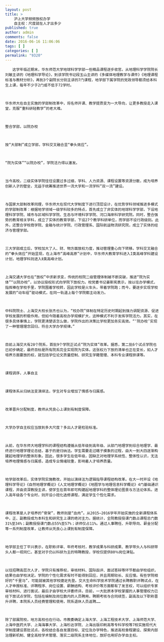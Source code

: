 ```yaml
---
layout: post
title: >
    沪上大学频频放权办学
    自主权：尺度就在人才出多少
published: true
author: admin
comments: false
date: 2016-06-16 11:06:06
tags: [ ]
categories: [ ]
permalink: "9320"
---
```


  
    　　这学年临近期末，华东师范大学地球科学学部一些精品课程逐步收官。从地理科学学院院长刘敏主讲的《地理科学导论》，到该学院书记段玉山主讲的《多媒体地理教学与课件》《地理课程标准与教材分析》，再到3个副院长分别主讲的7门课程，地学部下属学院的党政领导都须给本科生上课，每年不少于2门或不低于72学时。
  
  
  
    华东师大在自主实施的学部制改革中，将名师开课、教学提质变为一大导向，让更多教授走入课堂，克服“重科研轻教学”的老大难。
  
  
  
    整合学部，以院办校
  
  
  
    按“大部制”成立学部，学科交叉融合显“拳头效应”。
  
  
  
    “院为实体”“以院办校”，学院活力得以激发。
  
  
  
    当今高校，二级实体学院往往设置过多过细，学科、人力资源、课程设置等资源分散，成为培养创新人才的壁垒，无益于统筹推进世界一流大学和一流学科“双一流”建设。
  
  
  
    与国家大部制改革同理，华东师大在现代大学制度下进行顶层设计，在优势学科领域推进多模式的学部制改革：根据地学领域一级学科较多的特点，首先成立了非实体的地球科学学部，下设地理科学学院、城市与区域科学学院、生态与环境科学学院、河口海岸科学研究院。同时，整合强势的教育相关学科，成立了实体的教育学部，下设27个教学科研单位，而学部不设行政级别。此外，还整合学校商学院、金融与统计学院、行政管理系、国际航运物流研究院，成立了实体的经济与管理学部。
  
  
  
    三大学部成立后，学校加大了人、财、物方面放权力度，推动管理重心向下转移。学科交叉融合的“拳头效应”开始显现，在上海市“高峰高原”计划中，华东师大教育学科进入I类高峰学科建设计划，地理学科则进入Ⅱ类高峰计划。
  
  
  
    上海交通大学也在“放权”中求新求变，传统的校院二级管理体制被不断突破，推进“院为实体”“以院办校”，以协议授权形式向学院下放权力。校党委书记姜斯宪表示，按以往办学模式，指挥棒在学校手里，学院围着学校转，因此学校是火车头，带着学院跑；而今，要逐步实现学校发展的“动车组”驱动模式，在同一轨道上每个学院都主动发力。
  
  
  
    中科院院士、上海交大校长张杰也认为，“校办院”体制在特定历史时期起到强力调配资源、促进学校发展的积极作用，但如今随着高校办学规模扩大，这种模式不利于发挥学院活力。其实，在很多具体事情上，学院更清楚该怎么做，学院作出的决策比学校更加务实高效。“‘院办校’实现了一种管理理念回归，符合大学办学规律。”
  
  
  
    目前上海交大有28个院系，首批9个学院正试点“院为实体”改革。据悉，第二批6个试点学院也已初步确定，最终目标是所有院系完全实现院为实体。这张权力下放的清单也正在变长，如人才培养方面要放的权，就包括学位论文质量控制、研究生学籍管理、本科专业课程排课等。
  
  
  
    课程调序，人事自主
  
  
  
    课程体系从归纳法变演绎法，学生对专业增加了情感与归属感。
  
  
  
    改革晋升分配制度，教师从凭良心上课到有制度保障。
  
  
  
    大学办学自主权应当放到多大尺度？多出人才是检验标准。
  
  
  
    从前，在华东师大地理学科的课程结构遵循从低年级到高年级、从部门地理学到综合地理学、最终进行地理学理论总结，基于的是归纳法。学生需要走过瞎子摸象的过程，由大一到大四逐渐构建起地理学的整体形象。因此，很多学生在低年级，因缺乏对地理学系统性、整体性认识，无法培养地理情感与归属感，造成专业情绪较重，影响着人才培养质量。
  
  
  
    地学部改革后，实体学院实施教改，开始以演绎法为逻辑指导课程结构改革。在大一时开设《地理科学导论》《自然地理学概论》《人文地理学概论》《地图学与地理信息科学概论》4门基础通识课程，并由资深教授主讲，使学生在首年即可构建起地理学科的整体理论图景与方法论体系。进入高年级各个专业时，则开设小班化选修课程，满足学生个性化需求。
  
  
  
    课程改革是人才培养的“骨架”，教师则是“血肉”。从2015—2016学年开始实施的全新课程体系中，正、副教授成为本科生和研究生上课的绝对主力。据统计，全院教授授课门数占课程总门数31%至34%；副教授授课门数占55%至57%；讲师仅占11%。通过人事聘任、升职导向、薪金分配等一系列制度改革，让教师从凭良心上课到有制度保障。
  
  
  
    地学部主任丁平兴表示，在职称评审、年终考核时，教学成果与科研成果、教学带头人与科研带头人都一视同仁。甚至对于仍以科研为主的特聘教授，学校仅提供80％岗位津贴。
  
  
  
    以往招聘高层次人才，学院只有推荐权，审核材料、国际函评、面试答辩等环节都由学校组织，结果也由学校决定。学院的个性化需求有时不能得到回应，并且周期较长、反应慢。有些学院相好的“千里马”，可能就被其他学校捷足先登。交大生命科学技术学院通过长聘教职评聘试点，在人才申报标准、评聘程序、岗位设置、薪酬结构、考核评价等方面都有了发言权，可以组织专家审核材料、进行面试，最后才由学校大评委终评。目前，一大批原本学校掌握的人事管理权力已经下放试点学院，包括在编制及岗位数内的人员聘用，聘期考核与合同续签，副高及以下职称晋升评聘，本院系人员经费管理和使用，院系退休人员返聘……
  
  
  
    除了部属院校，地方高校也在行动。市教委确定上海大学、上海工程技术大学、上海师范大学、上海中医药大学、上海海事大学、上海杉达学院、上海出版印刷高等专科学校等7校实施现代大学制度建设首批试点，各校结合各自发展目标、定位及办学特色，推进高校章程建设、探索内部治理新机制、健全高校学术管理、落实二级院系主体地位，放好也用好办学自主权。
  


&nbsp;